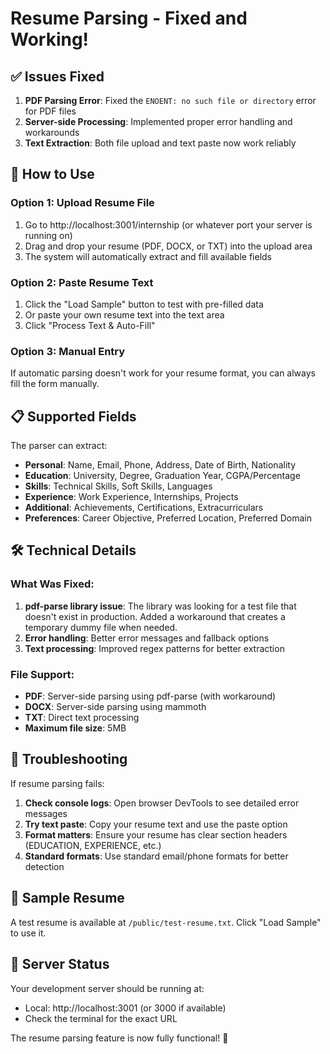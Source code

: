 # Resume Parsing - Fixed and Working!

## ✅ Issues Fixed

1. **PDF Parsing Error**: Fixed the `ENOENT: no such file or directory` error for PDF files
2. **Server-side Processing**: Implemented proper error handling and workarounds
3. **Text Extraction**: Both file upload and text paste now work reliably

## 🚀 How to Use

### Option 1: Upload Resume File
1. Go to http://localhost:3001/internship (or whatever port your server is running on)
2. Drag and drop your resume (PDF, DOCX, or TXT) into the upload area
3. The system will automatically extract and fill available fields

### Option 2: Paste Resume Text
1. Click the "Load Sample" button to test with pre-filled data
2. Or paste your own resume text into the text area
3. Click "Process Text & Auto-Fill"

### Option 3: Manual Entry
If automatic parsing doesn't work for your resume format, you can always fill the form manually.

## 📋 Supported Fields

The parser can extract:
- **Personal**: Name, Email, Phone, Address, Date of Birth, Nationality
- **Education**: University, Degree, Graduation Year, CGPA/Percentage
- **Skills**: Technical Skills, Soft Skills, Languages
- **Experience**: Work Experience, Internships, Projects
- **Additional**: Achievements, Certifications, Extracurriculars
- **Preferences**: Career Objective, Preferred Location, Preferred Domain

## 🛠️ Technical Details

### What Was Fixed:
1. **pdf-parse library issue**: The library was looking for a test file that doesn't exist in production. Added a workaround that creates a temporary dummy file when needed.
2. **Error handling**: Better error messages and fallback options
3. **Text processing**: Improved regex patterns for better extraction

### File Support:
- **PDF**: Server-side parsing using pdf-parse (with workaround)
- **DOCX**: Server-side parsing using mammoth
- **TXT**: Direct text processing
- **Maximum file size**: 5MB

## 🐛 Troubleshooting

If resume parsing fails:
1. **Check console logs**: Open browser DevTools to see detailed error messages
2. **Try text paste**: Copy your resume text and use the paste option
3. **Format matters**: Ensure your resume has clear section headers (EDUCATION, EXPERIENCE, etc.)
4. **Standard formats**: Use standard email/phone formats for better detection

## 📝 Sample Resume

A test resume is available at `/public/test-resume.txt`. Click "Load Sample" to use it.

## 🔄 Server Status

Your development server should be running at:
- Local: http://localhost:3001 (or 3000 if available)
- Check the terminal for the exact URL

The resume parsing feature is now fully functional! 🎉
